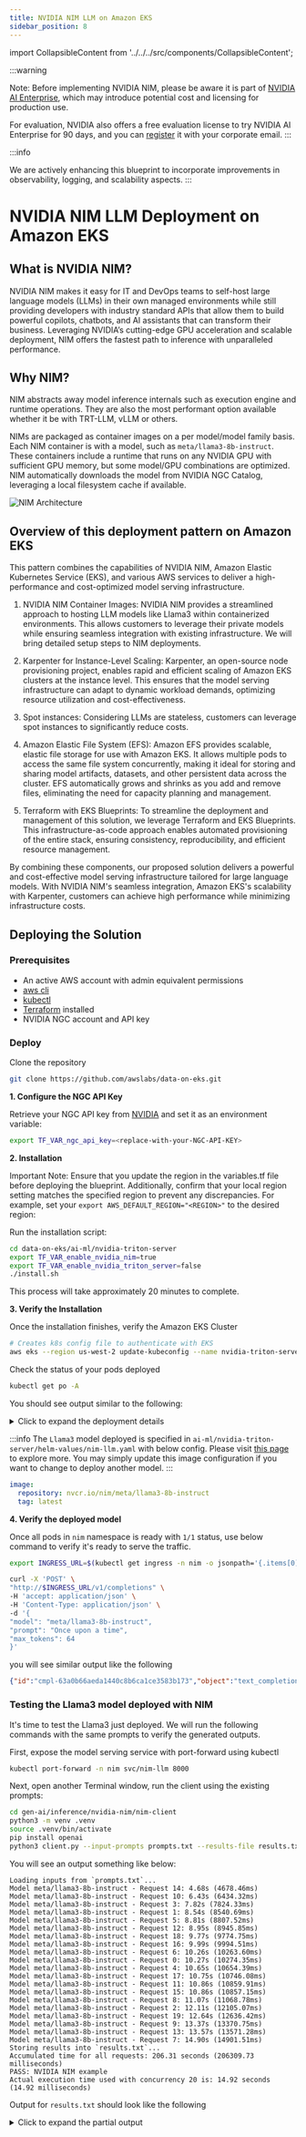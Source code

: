 ```yaml
---
title: NVIDIA NIM LLM on Amazon EKS
sidebar_position: 8
---
```

import CollapsibleContent from '../../../src/components/CollapsibleContent';

:::warning

Note: Before implementing NVIDIA NIM, please be aware it is part of [NVIDIA AI Enterprise](https://www.nvidia.com/en-us/data-center/products/ai-enterprise/), which may introduce potential cost and licensing for production use.

For evaluation, NVIDIA also offers a free evaluation license to try NVIDIA AI Enterprise for 90 days, and you can [register](https://enterpriseproductregistration.nvidia.com/?LicType=EVAL&ProductFamily=NVAIEnterprise) it with your corporate email.
:::

:::info

We are actively enhancing this blueprint to incorporate improvements in observability, logging, and scalability aspects.
:::

# NVIDIA NIM LLM Deployment on Amazon EKS

## What is NVIDIA NIM?

NVIDIA NIM makes it easy for IT and DevOps teams to self-host large language models (LLMs) in their own managed environments while still providing developers with industry standard APIs that allow them to build powerful copilots, chatbots, and AI assistants that can transform their business. Leveraging NVIDIA’s cutting-edge GPU acceleration and scalable deployment, NIM offers the fastest path to inference with unparalleled performance.

## Why NIM?

NIM abstracts away model inference internals such as execution engine and runtime operations. They are also the most performant option available whether it be with TRT-LLM, vLLM or others.

NIMs are packaged as container images on a per model/model family basis. Each NIM container is with a model, such as `meta/llama3-8b-instruct`. These containers include a runtime that runs on any NVIDIA GPU with sufficient GPU memory, but some model/GPU combinations are optimized. NIM automatically downloads the model from NVIDIA NGC Catalog, leveraging a local filesystem cache if available.

![NIM Architecture](img/nim-architecture.png)

## Overview of this deployment pattern on Amazon EKS

This pattern combines the capabilities of NVIDIA NIM, Amazon Elastic Kubernetes Service (EKS), and various AWS services to deliver a high-performance and cost-optimized model serving infrastructure.

1. NVIDIA NIM Container Images: NVIDIA NIM provides a streamlined approach to hosting LLM models like Llama3 within containerized environments. This allows customers to leverage their private models while ensuring seamless integration with existing infrastructure. We will bring detailed setup steps to NIM deployments.

2. Karpenter for Instance-Level Scaling: Karpenter, an open-source node provisioning project, enables rapid and efficient scaling of Amazon EKS clusters at the instance level. This ensures that the model serving infrastructure can adapt to dynamic workload demands, optimizing resource utilization and cost-effectiveness.

3. Spot instances: Considering LLMs are stateless, customers can leverage spot instances to significantly reduce costs.

4. Amazon Elastic File System (EFS): Amazon EFS provides scalable, elastic file storage for use with Amazon EKS. It allows multiple pods to access the same file system concurrently, making it ideal for storing and sharing model artifacts, datasets, and other persistent data across the cluster. EFS automatically grows and shrinks as you add and remove files, eliminating the need for capacity planning and management.

5. Terraform with EKS Blueprints: To streamline the deployment and management of this solution, we leverage Terraform and EKS Blueprints. This infrastructure-as-code approach enables automated provisioning of the entire stack, ensuring consistency, reproducibility, and efficient resource management.

By combining these components, our proposed solution delivers a powerful and cost-effective model serving infrastructure tailored for large language models. With NVIDIA NIM's seamless integration, Amazon EKS's scalability with Karpenter, customers can achieve high performance while minimizing infrastructure costs.

## Deploying the Solution

### Prerequisites

- An active AWS account with admin equivalent permissions
- [aws cli](https://docs.aws.amazon.com/cli/latest/userguide/install-cliv2.html)
- [kubectl](https://Kubernetes.io/docs/tasks/tools/)
- [Terraform](https://developer.hashicorp.com/terraform/tutorials/aws-get-started/install-cli) installed
- NVIDIA NGC account and API key

### Deploy

Clone the repository

```bash
git clone https://github.com/awslabs/data-on-eks.git
```

**1. Configure the NGC API Key**

Retrieve your NGC API key from [NVIDIA](https://docs.nvidia.com/ai-enterprise/deployment-guide-spark-rapids-accelerator/0.1.0/appendix-ngc.html) and set it as an environment variable:

```bash
export TF_VAR_ngc_api_key=<replace-with-your-NGC-API-KEY>
```

**2. Installation**

Important Note: Ensure that you update the region in the variables.tf file before deploying the blueprint. Additionally, confirm that your local region setting matches the specified region to prevent any discrepancies. For example, set your `export AWS_DEFAULT_REGION="<REGION>"` to the desired region:

Run the installation script:

```bash
cd data-on-eks/ai-ml/nvidia-triton-server
export TF_VAR_enable_nvidia_nim=true
export TF_VAR_enable_nvidia_triton_server=false
./install.sh
```

This process will take approximately 20 minutes to complete.

**3. Verify the Installation**

Once the installation finishes, verify the Amazon EKS Cluster

```bash
# Creates k8s config file to authenticate with EKS
aws eks --region us-west-2 update-kubeconfig --name nvidia-triton-server
```

Check the status of your pods deployed

```bash
kubectl get po -A
```

You should see output similar to the following:
<details>
<summary>Click to expand the deployment details</summary>

```text
NAMESPACE               NAME                                                              READY   STATUS    RESTARTS      AGE
ingress-nginx           ingress-nginx-controller-55474d95c5-994fc                         1/1     Running   0             29h
karpenter               karpenter-57f7f6bc4f-c6cts                                        1/1     Running   0             29h
karpenter               karpenter-57f7f6bc4f-cfwwt                                        1/1     Running   0             29h
kube-prometheus-stack   kube-prometheus-stack-grafana-558586c645-hv7hm                    3/3     Running   0             29h
kube-prometheus-stack   kube-prometheus-stack-kube-state-metrics-6669bff85f-fsmfz         1/1     Running   0             29h
kube-prometheus-stack   kube-prometheus-stack-operator-67b968589d-k6ndp                   1/1     Running   0             29h
kube-prometheus-stack   kube-prometheus-stack-prometheus-node-exporter-58pfp              1/1     Running   0             19h
kube-prometheus-stack   kube-prometheus-stack-prometheus-node-exporter-95xzb              1/1     Running   0             29h
kube-prometheus-stack   kube-prometheus-stack-prometheus-node-exporter-wtpgc              1/1     Running   0             29h
kube-prometheus-stack   prometheus-adapter-6f4ff878bc-64ntq                               1/1     Running   0             24h
kube-prometheus-stack   prometheus-kube-prometheus-stack-prometheus-0                     2/2     Running   0             29h
kube-system             aws-load-balancer-controller-55cb4579f6-9bp8d                     1/1     Running   0             29h
kube-system             aws-load-balancer-controller-55cb4579f6-n2trc                     1/1     Running   0             29h
kube-system             aws-node-rlxwv                                                    2/2     Running   0             29h
kube-system             aws-node-tz56x                                                    2/2     Running   0             19h
kube-system             aws-node-v29s9                                                    2/2     Running   0             29h
kube-system             coredns-848555ff5-kkngd                                           1/1     Running   0             29h
kube-system             coredns-848555ff5-n6dnv                                           1/1     Running   0             29h
kube-system             ebs-csi-controller-657544c77c-hl4z5                               6/6     Running   0             29h
kube-system             ebs-csi-controller-657544c77c-sncv6                               6/6     Running   0             29h
kube-system             ebs-csi-node-9xjnt                                                3/3     Running   0             19h
kube-system             ebs-csi-node-fhphc                                                3/3     Running   0             29h
kube-system             ebs-csi-node-hjg9v                                                3/3     Running   0             29h
kube-system             efs-csi-controller-77c44b5fc7-pqwv9                               3/3     Running   0             25h
kube-system             efs-csi-controller-77c44b5fc7-vxpng                               3/3     Running   0             25h
kube-system             efs-csi-node-5k7k8                                                3/3     Running   0             25h
kube-system             efs-csi-node-l4n5t                                                3/3     Running   0             25h
kube-system             efs-csi-node-wxl97                                                3/3     Running   0             19h
kube-system             kube-proxy-5qg9q                                                  1/1     Running   0             29h
kube-system             kube-proxy-7fzdh                                                  1/1     Running   0             29h
kube-system             kube-proxy-vm56n                                                  1/1     Running   0             19h
nim                     nim-llm-0                                                         1/1     Running   0             15m
nvidia-device-plugin    nvidia-device-plugin-gpu-feature-discovery-64c9v                  1/1     Running   0             19h
nvidia-device-plugin    nvidia-device-plugin-node-feature-discovery-master-568b497ddvx9   1/1     Running   0             29h
nvidia-device-plugin    nvidia-device-plugin-node-feature-discovery-worker-28wvj          1/1     Running   1 (29h ago)   29h
nvidia-device-plugin    nvidia-device-plugin-node-feature-discovery-worker-5nplt          1/1     Running   0             29h
nvidia-device-plugin    nvidia-device-plugin-node-feature-discovery-worker-hztcq          1/1     Running   0             19h
nvidia-device-plugin    nvidia-device-plugin-vn5dn                                        1/1     Running   0             19h
```
</details>

:::info
The `Llama3` model deployed is specified in `ai-ml/nvidia-triton-server/helm-values/nim-llm.yaml` with below config. Please visit [this page](https://build.nvidia.com/explore/discover) to explore more. You may simply update this image configuration if you want to change to deploy another model.
:::

```yaml
image:
  repository: nvcr.io/nim/meta/llama3-8b-instruct
  tag: latest
```

**4. Verify the deployed model**

Once all pods in `nim` namespace is ready with `1/1` status, use below command to verify it's ready to serve the traffic.

```bash
export INGRESS_URL=$(kubectl get ingress -n nim -o jsonpath='{.items[0].status.loadBalancer.ingress[0].hostname}')

curl -X 'POST' \
"http://$INGRESS_URL/v1/completions" \
-H 'accept: application/json' \
-H 'Content-Type: application/json' \
-d '{
"model": "meta/llama3-8b-instruct",
"prompt": "Once upon a time",
"max_tokens": 64
}'
```

you will see similar output like the following

```json
{"id":"cmpl-63a0b66aeda1440c8b6ca1ce3583b173","object":"text_completion","created":1719742336,"model":"meta/llama3-8b-instruct","choices":[{"index":0,"text":", there was a young man named Jack who lived in a small village at the foot of a vast and ancient forest. Jack was a curious and adventurous soul, always eager to explore the world beyond his village. One day, he decided to venture into the forest, hoping to discover its secrets.\nAs he wandered deeper into","logprobs":null,"finish_reason":"length","stop_reason":null}],"usage":{"prompt_tokens":5,"total_tokens":69,"completion_tokens":64}}
```

### Testing the Llama3 model deployed with NIM
It's time to test the Llama3 just deployed. We will run the following commands with the same prompts to verify the generated outputs.

First, expose the model serving service with port-forward using kubectl

```bash
kubectl port-forward -n nim svc/nim-llm 8000
```

Next, open another Terminal window, run the client using the existing prompts:

```bash
cd gen-ai/inference/nvidia-nim/nim-client
python3 -m venv .venv
source .venv/bin/activate
pip install openai
python3 client.py --input-prompts prompts.txt --results-file results.txt
```

You will see an output something like below:

```text
Loading inputs from `prompts.txt`...
Model meta/llama3-8b-instruct - Request 14: 4.68s (4678.46ms)
Model meta/llama3-8b-instruct - Request 10: 6.43s (6434.32ms)
Model meta/llama3-8b-instruct - Request 3: 7.82s (7824.33ms)
Model meta/llama3-8b-instruct - Request 1: 8.54s (8540.69ms)
Model meta/llama3-8b-instruct - Request 5: 8.81s (8807.52ms)
Model meta/llama3-8b-instruct - Request 12: 8.95s (8945.85ms)
Model meta/llama3-8b-instruct - Request 18: 9.77s (9774.75ms)
Model meta/llama3-8b-instruct - Request 16: 9.99s (9994.51ms)
Model meta/llama3-8b-instruct - Request 6: 10.26s (10263.60ms)
Model meta/llama3-8b-instruct - Request 0: 10.27s (10274.35ms)
Model meta/llama3-8b-instruct - Request 4: 10.65s (10654.39ms)
Model meta/llama3-8b-instruct - Request 17: 10.75s (10746.08ms)
Model meta/llama3-8b-instruct - Request 11: 10.86s (10859.91ms)
Model meta/llama3-8b-instruct - Request 15: 10.86s (10857.15ms)
Model meta/llama3-8b-instruct - Request 8: 11.07s (11068.78ms)
Model meta/llama3-8b-instruct - Request 2: 12.11s (12105.07ms)
Model meta/llama3-8b-instruct - Request 19: 12.64s (12636.42ms)
Model meta/llama3-8b-instruct - Request 9: 13.37s (13370.75ms)
Model meta/llama3-8b-instruct - Request 13: 13.57s (13571.28ms)
Model meta/llama3-8b-instruct - Request 7: 14.90s (14901.51ms)
Storing results into `results.txt`...
Accumulated time for all requests: 206.31 seconds (206309.73 milliseconds)
PASS: NVIDIA NIM example
Actual execution time used with concurrency 20 is: 14.92 seconds (14.92 milliseconds)
```

Output for `results.txt` should look like the following

<details>
<summary>Click to expand the partial output</summary>
```text
The key differences between traditional machine learning models and very large language models (vLLM) are:

1. **Scale**: vLLMs are massive, with billions of parameters, whereas traditional models typically have millions.
2. **Training data**: vLLMs are trained on vast amounts of text data, often sourced from the internet, whereas traditional models are trained on smaller, curated datasets.
3. **Architecture**: vLLMs often use transformer architectures, which are designed for sequential data like text, whereas traditional models may use feedforward networks or recurrent neural networks.
4. **Training objectives**: vLLMs are often trained using masked language modeling or next sentence prediction tasks, whereas traditional models may use classification, regression, or clustering objectives.
5. **Evaluation metrics**: vLLMs are typically evaluated using metrics like perplexity, accuracy, or fluency, whereas traditional models may use metrics like accuracy, precision, or recall.
6. **Interpretability**: vLLMs are often less interpretable due to their massive size and complex architecture, whereas traditional models may be more interpretable due to their smaller size and simpler architecture.

These differences enable vLLMs to excel in tasks like language translation, text generation, and conversational AI, whereas traditional models are better suited for tasks like image classification or regression.

=========

TensorRT (Triton Runtime) optimizes LLM (Large Language Model) inference on NVIDIA hardware by:

1. **Model Pruning**: Removing unnecessary weights and connections to reduce model size and computational requirements.
2. **Quantization**: Converting floating-point models to lower-precision integer formats (e.g., INT8) to reduce memory bandwidth and improve performance.
3. **Kernel Fusion**: Combining multiple kernel launches into a single launch to reduce overhead and improve parallelism.
4. **Optimized Tensor Cores**: Utilizing NVIDIA's Tensor Cores for matrix multiplication, which provides significant performance boosts.
5. **Batching**: Processing multiple input batches concurrently to improve throughput.
6. **Mixed Precision**: Using a combination of floating-point and integer precision to balance accuracy and performance.
7. **Graph Optimization**: Reordering and reorganizing the computation graph to minimize memory access and optimize data transfer.

By applying these optimizations, TensorRT can significantly accelerate LLM inference on NVIDIA hardware, achieving faster inference times and improved performance.

=========
```
</details>

## Performance Testing with NVIDIA GenAI-Perf Tool

[GenAI-Perf](https://docs.nvidia.com/deeplearning/triton-inference-server/user-guide/docs/client/src/c%2B%2B/perf_analyzer/genai-perf/README.html) is a command line tool for measuring the throughput and latency of generative AI models as served through an inference server.

GenAI-Perf can be used as standard tool to benchmark with other models deployed with inference server. But this tool requires a GPU. To make it easier, we provide you a pre-configured manifest `genaiperf-deploy.yaml` to run the tool.

```bash
cd gen-ai/inference/nvidia-nim
kubectl apply -f genaiperf-deploy.yaml
```

Once the pod is ready with running status `1/1`, can execute into the pod.
```bash
export POD_NAME=$(kubectl get po -l app=tritonserver -ojsonpath='{.items[0].metadata.name}')
kubectl exec -it $POD_NAME -- bash
```
Run the testing to the deployed NIM Llama3 model
```bash
genai-perf \
  -m meta/llama3-8b-instruct \
  --service-kind openai \
  --endpoint v1/completions \
  --endpoint-type completions \
  --num-prompts 100 \
  --random-seed 123 \
  --synthetic-input-tokens-mean 200 \
  --synthetic-input-tokens-stddev 0 \
  --output-tokens-mean 100 \
  --output-tokens-stddev 0 \
  --tokenizer hf-internal-testing/llama-tokenizer \
  --concurrency 10 \
  --measurement-interval 4000 \
  --profile-export-file my_profile_export.json \
  --url nim-llm.nim:8000
```
You should see similar output like the following

```bash
2024-07-11 03:32 [INFO] genai_perf.parser:166 - Model name 'meta/llama3-8b-instruct' cannot be used to create artifact directory. Instead, 'meta_llama3-8b-instruct' will be used.
2024-07-11 03:32 [INFO] genai_perf.wrapper:137 - Running Perf Analyzer : 'perf_analyzer -m meta/llama3-8b-instruct --async --input-data artifacts/meta_llama3-8b-instruct-openai-completions-concurrency10/llm_inputs.json --endpoint v1/completions --service-kind openai -u nim-llm.nim:8000 --measurement-interval 4000 --stability-percentage 999 --profile-export-file artifacts/meta_llama3-8b-instruct-openai-completions-concurrency10/my_profile_export.json -i http --concurrency-range 10'
                                                      LLM Metrics
┏━━━━━━━━━━━━━━━━━━━━━━┳━━━━━━━━━━━━━━━┳━━━━━━━━━━━━━━━┳━━━━━━━━━━━━━━━┳━━━━━━━━━━━━━━━┳━━━━━━━━━━━━━━━┳━━━━━━━━━━━━━━━┓
┃            Statistic ┃           avg ┃           min ┃           max ┃           p99 ┃           p90 ┃           p75 ┃
┡━━━━━━━━━━━━━━━━━━━━━━╇━━━━━━━━━━━━━━━╇━━━━━━━━━━━━━━━╇━━━━━━━━━━━━━━━╇━━━━━━━━━━━━━━━╇━━━━━━━━━━━━━━━╇━━━━━━━━━━━━━━━┩
│ Request latency (ns) │ 3,934,624,446 │ 3,897,758,114 │ 3,936,987,882 │ 3,936,860,185 │ 3,936,429,317 │ 3,936,333,682 │
│     Num output token │           112 │           105 │           119 │           119 │           117 │           115 │
│      Num input token │           200 │           200 │           200 │           200 │           200 │           200 │
└──────────────────────┴───────────────┴───────────────┴───────────────┴───────────────┴───────────────┴───────────────┘
Output token throughput (per sec): 284.64
Request throughput (per sec): 2.54
```
You should be able to see the [metrics](https://docs.nvidia.com/deeplearning/triton-inference-server/user-guide/docs/client/src/c%2B%2B/perf_analyzer/genai-perf/README.html#metrics) that genai-perf collects, including Request latency, Out token throughput, Request throughput.

To understand the command line options, please refer to [this documentation](https://docs.nvidia.com/deeplearning/triton-inference-server/user-guide/docs/client/src/c%2B%2B/perf_analyzer/genai-perf/README.html#command-line-options).


## Observability
As part of this blueprint, we have also deployed the Kube Prometheus stack, which provides Prometheus server and Grafana deployments for monitoring and observability.

First, let's verify the services deployed by the Kube Prometheus stack:

```bash
kubectl get svc -n kube-prometheus-stack
```

You should see output similar to this:

```text
kubectl get svc -n kube-prometheus-stack
NAME                                             TYPE        CLUSTER-IP       EXTERNAL-IP   PORT(S)             AGE
kube-prometheus-stack-grafana                    ClusterIP   172.20.225.77    <none>        80/TCP              10m
kube-prometheus-stack-kube-state-metrics         ClusterIP   172.20.237.248   <none>        8080/TCP            10m
kube-prometheus-stack-operator                   ClusterIP   172.20.118.163   <none>        443/TCP             10m
kube-prometheus-stack-prometheus                 ClusterIP   172.20.132.214   <none>        9090/TCP,8080/TCP   10m
kube-prometheus-stack-prometheus-node-exporter   ClusterIP   172.20.213.178   <none>        9100/TCP            10m
prometheus-adapter                               ClusterIP   172.20.171.163   <none>        443/TCP             10m
prometheus-operated                              ClusterIP   None             <none>        9090/TCP            10m
```

The NVIDIA NIM LLM service expose metrics via `/metrics` endpoint from `nim-llm` service at port `8000`. Verify it by running
```bash
kubectl get svc -n nim
kubectl port-forward -n nim svc/nim-llm 8000

curl localhost:8000/metrics # run this in another terminal
```

We also provided a pre-configured Grafana dashboard. In the Grafana dashboard below, it contains several important metrics:

- **Time to First Token (TTFT)**: The latency between the initial inference request to the model and the return of the first token.
- **Inter-Token Latency (ITL)**: The latency between each token after the first.
- **Total Throughput**: The total number of tokens generated per second by the NIM.

You can find more metrics description from this [document](https://docs.nvidia.com/nim/large-language-models/latest/observability.html).

![NVIDIA LLM Server](img/nim-dashboard.png)

You can visualize these metrics using the Grafana. To view the Grafana dashboard to monitor these metrics, follow the steps below:

```bash
- Port-forward Grafana service:
kubectl port-forward svc/kube-prometheus-stack-grafana 3000:80 -n kube-prometheus-stack

- Grafana Admin user
admin

- Get secret name from Terraform output
terraform output grafana_secret_name

- Get admin user password
aws secretsmanager get-secret-value --secret-id <grafana_secret_name_output> --region $AWS_REGION --query "SecretString" --output text
```

**Login to Grafana:**

- Open your web browser and navigate to [http://localhost:3000](http://localhost:3000).
- Login with the username `admin` and the password retrieved from AWS Secrets Manager.

**Open the NIM Monitoring Dashboard:**

- Once logged in, click "Dashboards" on the left sidebar and search "nim"
- You can find the Dashboard `NVIDIA NIM Monitoring` from the list
- Click and entering to the dashboard.

You should now see the metrics displayed on the Grafana dashboard, allowing you to monitor the performance your NVIDIA NIM service deployment.

## Cleanup

To remove all resources created by this deployment, run:

```bash
./cleanup.sh
```
